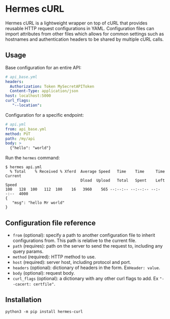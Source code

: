 # Hermes cURL

Hermes cURL is a lightweight wrapper on top of cURL that provides reusable HTTP request configurations in YAML. Configuration files can import attributes from other files which allows for common settings such as hostnames and authentication headers to be shared by multiple cURL calls.

## Usage

Base configuration for an entire API:

```yaml
# api_base.yml
headers:
  Authorization: Token MySecretAPIToken
  Content-Type: application/json
host: localhost:5000
curl_flags:
   "--location":
```

Configuration for a specific endpoint:

```yaml
# api.yml
from: api_base.yml
method: PUT
path: /my/api
body: >
  {"hello": "world"}
```

Run the `hermes` command:

```
$ hermes api.yml
  % Total    % Received % Xferd  Average Speed   Time    Time     Time  Current
                                 Dload  Upload   Total   Spent    Left  Speed
100   128  100   112  100    16   3960    565 --:--:-- --:--:-- --:--:--  4000
{
   "msg": "hello Mr world"
}
```

## Configuration file reference

- `from` (optional): specify a path to another configuration file to inherit configurations from. This path is relative to the current file.
- `path` (requires): path on the server to send the request to, including any query params.
- `method` (required): HTTP method to use.
- `host` (required): server host, including protocol and port.
- `headers` (optional): dictionary of headers in the form. Ex`Header: value`.
- `body` (optional): request body.
- `curl_flags` (optional): a dictionary with any other curl flags to add. Ex `"--cacert: certfile"`.

## Installation

```
python3 -m pip install hermes-curl
```

